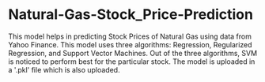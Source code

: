 # Natural-Gas-Stock_Price-Prediction
This model helps in predicting Stock Prices of Natural Gas using data from Yahoo Finance.
This model uses three algorithms: Regression, Regularized Regression, and Support Vector Machines.
Out of the three algorithms, SVM is noticed to perform best for the particular stock.
The model is uploaded in a '.pkl' file which is also uploaded.
